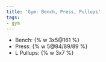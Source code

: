 ```yaml
---
title: 'Gym: Bench, Press, Pullups'
tags:
- gym
---
```


- Bench: {% w 3x5@161 %}
- Press: {% w 5@84/89/89 %}
- L Pullups: {% w 3x7 %}
